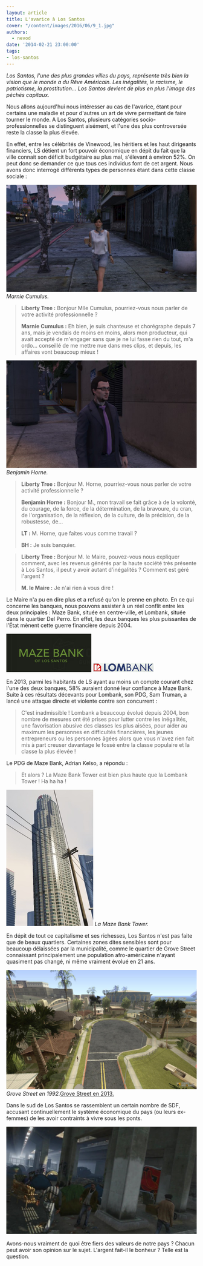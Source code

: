 ```yaml
---
layout: article
title: L'avarice à Los Santos
cover: "/content/images/2016/06/9_1.jpg"
authors:
  - nevod
date: '2014-02-21 23:00:00'
tags:
- los-santos
---
```


_Los Santos, l'une des plus grandes villes du pays, représente très bien la vision que le monde a du Rêve Américain. Les inégalités, le racisme, le patriotisme, la prostitution... Los Santos devient de plus en plus l'image des péchés capitaux._

Nous allons aujourd'hui nous intéresser au cas de l'avarice, étant pour certains une maladie et pour d'autres un art de vivre permettant de faire tourner le monde. A Los Santos, plusieurs catégories socio-professionnelles se distinguent aisément, et l'une des plus controversée reste la classe la plus élevée.

En effet, entre les célébrités de Vinewood, les héritiers et les haut dirigeants financiers, LS détient un fort pouvoir économique en dépit du fait que la ville connait son déficit budgétaire au plus mal, s'élevant à environ 52%. On peut donc se demander ce que tous ces individus font de cet argent. Nous avons donc interrogé différents types de personnes étant dans cette classe sociale :

![Marnie Cumulus.](/content/images/2016/06/9_9.jpg)
_Marnie Cumulus._

> **Liberty Tree :** Bonjour Mlle Cumulus, pourriez-vous nous parler de votre activité professionnelle ?
> 
> **Marnie Cumulus :** Eh bien, je suis chanteuse et chorégraphe depuis 7 ans, mais je vendais de moins en moins, alors mon producteur, qui avait accepté de m'engager sans que je ne lui fasse rien du tout, m'a ordo... conseillé de me mettre nue dans mes clips, et depuis, les affaires vont beaucoup mieux !

![Benjamin Horne.](/content/images/2016/06/9_8.jpg)
_Benjamin Horne._

> **Liberty Tree :** Bonjour M. Horne, pourriez-vous nous parler de votre activité professionnelle ?
> 
> **Benjamin Horne :** Bonjour M., mon travail se fait grâce à de la volonté, du courage, de la force, de la détermination, de la bravoure, du cran, de l'organisation, de la réflexion, de la culture, de la précision, de la robustesse, de...
> 
> **LT :** M. Horne, que faites vous comme travail ?
> 
> **BH :** Je suis banquier.

> **Liberty Tree :** Bonjour M. le Maire, pouvez-vous nous expliquer comment, avec les revenus générés par la haute société très présente à Los Santos, il peut y avoir autant d'inégalités ? Comment est géré l'argent ?
> 
> **M. le Maire :** Je n'ai rien à vous dire !

Le Maire n'a pu en dire plus et a refusé qu'on le prenne en photo. En ce qui concerne les banques, nous pouvons assister à un réel conflit entre les deux principales : Maze Bank, située en centre-ville, et Lombank, située dans le quartier Del Perro. En effet, les deux banques les plus puissantes de l'État mènent cette guerre financière depuis 2004.

![](/content/images/2016/06/9_5.jpg)
![](/content/images/2016/06/9_4.png)

En 2013, parmi les habitants de LS ayant au moins un compte courant chez l'une des deux banques, 58% auraient donné leur confiance à Maze Bank. Suite à ces résultats décevants pour Lombank, son PDG, Sam Truman, a lancé une attaque directe et violente contre son concurrent :

> C'est inadmissible ! Lombank a beaucoup évolué depuis 2004, bon nombre de mesures ont été prises pour lutter contre les inégalités, une favorisation abusive des classes les plus aisées, pour aider au maximum les personnes en difficultés financières, les jeunes entrepreneurs ou les personnes âgées alors que vous n'avez rien fait mis à part creuser davantage le fossé entre la classe populaire et la classe la plus élevée !

Le PDG de Maze Bank, Adrian Kelso, a répondu :

> Et alors ? La Maze Bank Tower est bien plus haute que la Lombank Tower ! Ha ha ha !

![La Maze Bank Tower.](/content/images/2016/06/9_3.jpg)
_La Maze Bank Tower._

En dépit de tout ce capitalisme et ses richesses, Los Santos n'est pas faite que de beaux quartiers. Certaines zones dites sensibles sont pour beaucoup délaissées par la municipalité, comme le quartier de Grove Street connaissant principalement une population afro-américaine n'ayant quasiment pas changé, ni même vraiment évolué en 21 ans.

![Grove Street en 1992.](/content/images/2016/06/9_6.jpg)
_Grove Street en 1992._[Grove Street en 2013.](/content/images/2016/06/2_1_0.jpg)

Dans le sud de Los Santos se rassemblent un certain nombre de SDF, accusant continuellement le système économique du pays (ou leurs ex-femmes) de les avoir contraints à vivre sous les ponts.

![](/content/images/2016/06/9_7.jpg)

Avons-nous vraiment de quoi être fiers des valeurs de notre pays ? Chacun peut avoir son opinion sur le sujet. L'argent fait-il le bonheur ? Telle est la question.